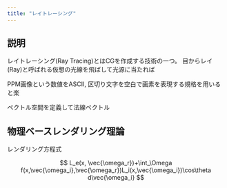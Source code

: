 ```yaml
---
title: "レイトレーシング"
---
```


## 説明

レイトレーシング(Ray Tracing)とはCGを作成する技術の一つ。
目からレイ(Ray)と呼ばれる仮想の光線を飛ばして光源に当たれば

PPM画像という数値をASCII, 区切り文字を空白で画素を表現する規格を用いると楽

ベクトル空間を定義して法線ベクトル

## 物理ベースレンダリング理論

レンダリング方程式

$$
L_e(x, \vec{\omega_r})+\int_\Omega f(x,\vec{\omega_i},\vec{\omega_r})L_i(x,\vec{\omega_i})\cos\theta d\vec{\omega_i}
$$


